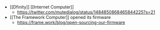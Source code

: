 - [[Dfinity]] [[Internet Computer]]
    - https://twitter.com/mutedialog/status/1484850868465844225?s=21
- [[The Framework Computer]] opened its firmware
    - https://frame.work/blog/open-sourcing-our-firmware
